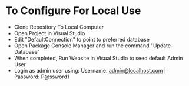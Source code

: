 # To Configure For Local Use
- Clone Repository To Local Computer
- Open Project in Visual Studio
- Edit "DefaultConnection" to point to preferred database
- Open Package Console Manager and run the command "Update-Database"
- When completed, Run Website in Visual Studio to seed default Admin User
- Login as admin user using: Username: admin@localhost.com | Password: P@ssword1

